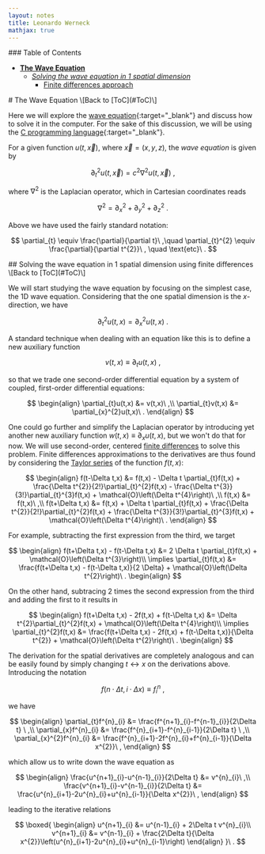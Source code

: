 ```yaml
---
layout: notes
title: Leonardo Werneck
mathjax: true
---
```


<a name='ToC'>
### Table of Contents

* [**The Wave Equation**](#WaveEquation)
  * [*Solving the wave equation in 1 spatial dimension*](#Wave1D)
    * [Finite differences approach](#Wave1DFD)

<a name='WaveEquation'>
# The Wave Equation \[Back to [ToC](#ToC)\]

Here we will explore the [wave equation](https://en.wikipedia.org/wiki/Wave_equation){:target="_blank"} and discuss how to solve it in the computer. For the sake of this discussion, we will be using the [C programming language](https://en.wikipedia.org/wiki/C_(programming_language)){:target="_blank"}.

For a given function $u(t,\vec{x})$, where $\vec{x}=(x,y,z)$, the *wave equation* is given by

$$
\partial_{t}^{2}u(t,\vec{x}) = c^{2}\nabla^{2}u(t,\vec{x})\ ,
$$

where $\nabla^{2}$ is the Laplacian operator, which in Cartesian coordinates reads

$$
\nabla^{2} = \partial_{x}^{2} + \partial_{y}^{2} + \partial_{z}^{2}\ .
$$

Above we have used the fairly standard notation:

$$
\partial_{t} \equiv \frac{\partial}{\partial t}\ ,\quad \partial_{t}^{2} \equiv \frac{\partial}{\partial t^{2}}\ , \quad \text{etc}\ .
$$

<a name='Wave1D'>
## Solving the wave equation in 1 spatial dimension using finite differences \[Back to [ToC](#ToC)\]

We will start studying the wave equation by focusing on the simplest case, the 1D wave equation. Considering that the one spatial dimension is the $x$-direction, we have

$$
\partial_{t}^{2}u(t,x) = \partial_{x}^{2}u(t,x)\ .
$$

A standard technique when dealing with an equation like this is to define a new auxiliary function

$$
v(t,x) \equiv \partial_{t}u(t,x)\ ,
$$

so that we trade one second-order differential equation by a system of coupled, first-order differential equations:

$$
\begin{align}
\partial_{t}u(t,x) &= v(t,x)\ ,\\
\partial_{t}v(t,x) &= \partial_{x}^{2}u(t,x)\ .
\end{align}
$$

One could go further and simplify the Laplacian operator by introducing yet another new auxiliary function $w(t,x)\equiv\partial_{x}u(t,x)$, but we won't do that for now. We will use second-order, centered [finite differences](https://en.wikipedia.org/wiki/Finite_difference) to solve this problem. Finite differences approximations to the derivatives are thus found by considering the [Taylor series](https://en.wikipedia.org/wiki/Taylor_series) of the function $f(t,x)$:

$$
\begin{align}
f(t-\Delta t,x) &= f(t,x) - \Delta t \partial_{t}f(t,x) + \frac{\Delta t^{2}}{2!}\partial_{t}^{2}f(t,x) - \frac{\Delta t^{3}}{3!}\partial_{t}^{3}f(t,x) +  \mathcal{O}\left(\Delta t^{4}\right)\ ,\\
f(t,x)          &= f(t,x)\ ,\\
f(t+\Delta t,x) &= f(t,x) + \Delta t \partial_{t}f(t,x) + \frac{\Delta t^{2}}{2!}\partial_{t}^{2}f(t,x) + \frac{\Delta t^{3}}{3!}\partial_{t}^{3}f(t,x) + \mathcal{O}\left(\Delta t^{4}\right)\ .
\end{align}
$$

For example, subtracting the first expression from the third, we target

$$
\begin{align}
f(t+\Delta t,x) - f(t-\Delta t,x) &= 2 \Delta t \partial_{t}f(t,x) + \mathcal{O}\left(\Delta t^{3}\right)\\
\implies \partial_{t}f(t,x) &= \frac{f(t+\Delta t,x) - f(t-\Delta t,x)}{2 \Delta} + \mathcal{O}\left(\Delta t^{2}\right)\ .
\begin{align}
$$

On the other hand, subtracing 2 times the second expression from the third and adding the first to it results in

$$
\begin{align}
f(t+\Delta t,x) - 2f(t,x) + f(t-\Delta t,x) &= \Delta t^{2}\partial_{t}^{2}f(t,x) + \mathcal{O}\left(\Delta t^{4}\right)\\
\implies \partial_{t}^{2}f(t,x) &= \frac{f(t+\Delta t,x) - 2f(t,x) + f(t-\Delta t,x)}{\Delta t^{2}} + \mathcal{O}\left(\Delta t^{2}\right)\ .
\begin{align}
$$

The derivation for the spatial derivatives are completely analogous and can be easily found by simply changing $t\leftrightarrow x$ on the derivations above. Introducing the notation

$$
f\left(n\cdot\Delta t,i\cdot\Delta x\right) \equiv f^{n}_{i}\ ,
$$

we have

$$
\begin{align}
\partial_{t}f^{n}_{i}     &= \frac{f^{n+1}_{i}-f^{n-1}_{i}}{2\Delta t}           \ ,\\
\partial_{x}f^{n}_{i}     &= \frac{f^{n}_{i+1}-f^{n}_{i-1}}{2\Delta t}           \ ,\\
\partial_{x}^{2}f^{n}_{i} &= \frac{f^{n}_{i+1}-2f^{n}_{i}+f^{n}_{i-1}}{\Delta x^{2}}\ ,
\end{align}
$$

which allow us to write down the wave equation as

$$
\begin{align}
\frac{u^{n+1}_{i}-u^{n-1}_{i}}{2\Delta t} &= v^{n}_{i}\ ,\\
\frac{v^{n+1}_{i}-v^{n-1}_{i}}{2\Delta t} &= \frac{u^{n}_{i+1}-2u^{n}_{i}+u^{n}_{i-1}}{\Delta x^{2}}\ ,
\end{align}
$$

leading to the iterative relations

$$
\boxed{
\begin{align}
u^{n+1}_{i} &= u^{n-1}_{i} + 2\Delta t v^{n}_{i}\\
v^{n+1}_{i} &= v^{n-1}_{i} + \frac{2\Delta t}{\Delta x^{2}}\left(u^{n}_{i+1}-2u^{n}_{i}+u^{n}_{i-1}\right)
\end{align}
}\ .
$$
